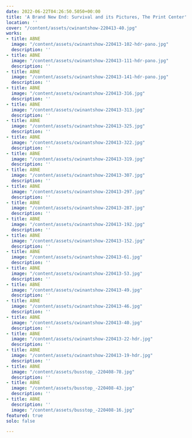 ```yaml
---
date: 2022-06-22T04:26:50.5050+00:00
title: 'A Brand New End: Survival and its Pictures, The Print Center'
location: ''
cover: "/content/assets/cwinantshow-220413-40.jpg"
works:
- title: ABNE
  image: "/content/assets/cwinantshow-220413-102-hdr-pano.jpg"
  description: ''
- title: ABNE
  image: "/content/assets/cwinantshow-220413-111-hdr-pano.jpg"
  description: ''
- title: ABNE
  image: "/content/assets/cwinantshow-220413-141-hdr-pano.jpg"
  description: ''
- title: ABNE
  image: "/content/assets/cwinantshow-220413-316.jpg"
  description: ''
- title: ABNE
  image: "/content/assets/cwinantshow-220413-313.jpg"
  description: ''
- title: ABNE
  image: "/content/assets/cwinantshow-220413-325.jpg"
  description: ''
- title: ABNE
  image: "/content/assets/cwinantshow-220413-322.jpg"
  description: ''
- title: ABNE
  image: "/content/assets/cwinantshow-220413-319.jpg"
  description: ''
- title: ABNE
  image: "/content/assets/cwinantshow-220413-307.jpg"
  description: ''
- title: ABNE
  image: "/content/assets/cwinantshow-220413-297.jpg"
  description: ''
- title: ABNE
  image: "/content/assets/cwinantshow-220413-287.jpg"
  description: ''
- title: ABNE
  image: "/content/assets/cwinantshow-220413-192.jpg"
  description: ''
- title: ABNE
  image: "/content/assets/cwinantshow-220413-152.jpg"
  description: ''
- title: ABNE
  image: "/content/assets/cwinantshow-220413-61.jpg"
  description: ''
- title: ABNE
  image: "/content/assets/cwinantshow-220413-53.jpg"
  description: ''
- title: ABNE
  image: "/content/assets/cwinantshow-220413-49.jpg"
  description: ''
- title: ABNE
  image: "/content/assets/cwinantshow-220413-46.jpg"
  description: ''
- title: ABNE
  image: "/content/assets/cwinantshow-220413-40.jpg"
  description: ''
- title: ABNE
  image: "/content/assets/cwinantshow-220413-22-hdr.jpg"
  description: ''
- title: ABNE
  image: "/content/assets/cwinantshow-220413-19-hdr.jpg"
  description: ''
- title: ABNE
  image: "/content/assets/busstop_-220408-78.jpg"
  description: ''
- title: ABNE
  image: "/content/assets/busstop_-220408-43.jpg"
  description: ''
- title: ABNE
  description: ''
  image: "/content/assets/busstop_-220408-16.jpg"
featured: true
solo: false

---
```

